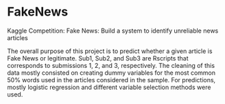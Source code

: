 # FakeNews
Kaggle Competition: Fake News: Build a system to identify unreliable news articles

The overall purpose of this project is to predict whether a given article is Fake News or legitimate. Sub1, Sub2, and Sub3 are Rscripts that corresponds to submissions 1, 2, and 3, respectively. The cleaning of this data mostly consisted on creating dummy variables for the most common 50% words used in the articles considered in the sample. For predictions, mostly logistic regression and different variable selection methods were used. 
